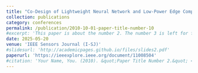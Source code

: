 ```yaml
---
title: "Co-Design of Lightweight Neural Network and Low-Power Edge Computing Architecture for Intelligent Electronic Nose System"
collection: publications
category: conferences
permalink: /publication/2010-10-01-paper-title-number-10
#excerpt: 'This paper is about the number 2. The number 3 is left for future work.'
date: 2025-05-20
venue: 'IEEE Sensors Journal (I-SJ)'
#slidesurl: 'http://academicpages.github.io/files/slides2.pdf'
paperurl: 'https://ieeexplore.ieee.org/document/11008504'
#citation: 'Your Name, You. (2010). &quot;Paper Title Number 2.&quot; <i>Journal 1</i>. 1(2).'
---
```

